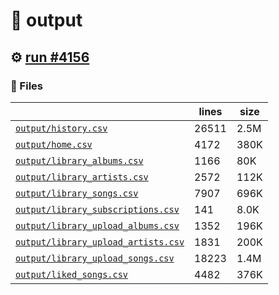 # 📝  output 

## ⚙️ [run #4156](https://github.com/jwenerd/ytm-dl/actions/runs/14898204069)

### 📁 Files

|                                                                         |lines|size|
|-------------------------------------------------------------------------|-----|----|
|[`output/history.csv` ](output/history.csv)                              |26511|2.5M|
|[`output/home.csv` ](output/home.csv)                                    |4172 |380K|
|[`output/library_albums.csv` ](output/library_albums.csv)                |1166 |80K |
|[`output/library_artists.csv` ](output/library_artists.csv)              |2572 |112K|
|[`output/library_songs.csv` ](output/library_songs.csv)                  |7907 |696K|
|[`output/library_subscriptions.csv` ](output/library_subscriptions.csv)  |141  |8.0K|
|[`output/library_upload_albums.csv` ](output/library_upload_albums.csv)  |1352 |196K|
|[`output/library_upload_artists.csv` ](output/library_upload_artists.csv)|1831 |200K|
|[`output/library_upload_songs.csv` ](output/library_upload_songs.csv)    |18223|1.4M|
|[`output/liked_songs.csv` ](output/liked_songs.csv)                      |4482 |376K|